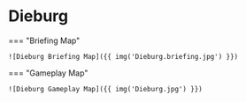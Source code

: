 # Dieburg

=== "Briefing Map"

    ![Dieburg Briefing Map]({{ img('Dieburg.briefing.jpg') }})

=== "Gameplay Map"

    ![Dieburg Gameplay Map]({{ img('Dieburg.jpg') }})
